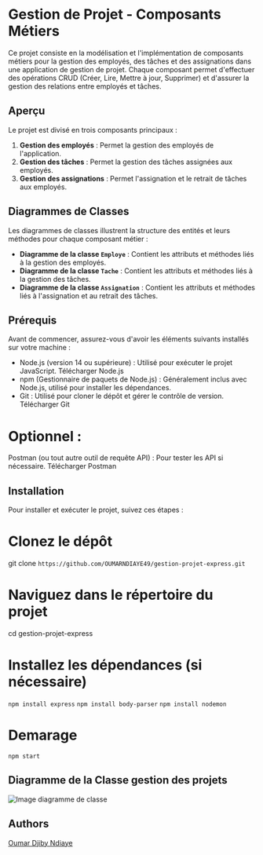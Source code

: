 # Gestion de Projet - Composants Métiers

Ce projet consiste en la modélisation et l'implémentation de composants métiers pour la gestion des employés, des tâches et des assignations dans une application de gestion de projet. Chaque composant permet d'effectuer des opérations CRUD (Créer, Lire, Mettre à jour, Supprimer) et d'assurer la gestion des relations entre employés et tâches.

## Aperçu

Le projet est divisé en trois composants principaux :
1. **Gestion des employés** : Permet la gestion des employés de l'application.
2. **Gestion des tâches** : Permet la gestion des tâches assignées aux employés.
3. **Gestion des assignations** : Permet l'assignation et le retrait de tâches aux employés.

## Diagrammes de Classes

Les diagrammes de classes illustrent la structure des entités et leurs méthodes pour chaque composant métier :

- **Diagramme de la classe `Employe`** : Contient les attributs et méthodes liés à la gestion des employés.
- **Diagramme de la classe `Tache`** : Contient les attributs et méthodes liés à la gestion des tâches.
- **Diagramme de la classe `Assignation`** : Contient les attributs et méthodes liés à l'assignation et au retrait des tâches.

## Prérequis
Avant de commencer, assurez-vous d'avoir les éléments suivants installés sur votre machine :

- Node.js (version 14 ou supérieure) : Utilisé pour exécuter le projet JavaScript. Télécharger Node.js
- npm (Gestionnaire de paquets de Node.js) : Généralement inclus avec Node.js, utilisé pour installer les dépendances.
- Git : Utilisé pour cloner le dépôt et gérer le contrôle de version. Télécharger Git

# Optionnel :
Postman (ou tout autre outil de requête API) : Pour tester les API si nécessaire. Télécharger Postman

## Installation
Pour installer et exécuter le projet, suivez ces étapes :

# Clonez le dépôt
git clone ````https://github.com/OUMARNDIAYE49/gestion-projet-express.git````

# Naviguez dans le répertoire du projet
cd gestion-projet-express

# Installez les dépendances (si nécessaire)
```npm install express```
```npm install body-parser```
```npm install nodemon```

# Demarage 
```npm start ```

## Diagramme de la Classe gestion des projets

![Image diagramme de classe](./assets/image-diagramme-classe.jpeg)


## Authors
[Oumar Djiby Ndiaye ](https://github.com/OUMARNDIAYE49/gestion-projet-express.git)